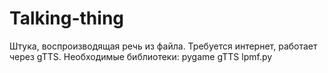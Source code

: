# Talking-thing
Штука, воспроизводящая речь из файла. Требуется интернет, работает через gTTS.
Необходимые библиотеки:
pygame
gTTS
lpmf.py
